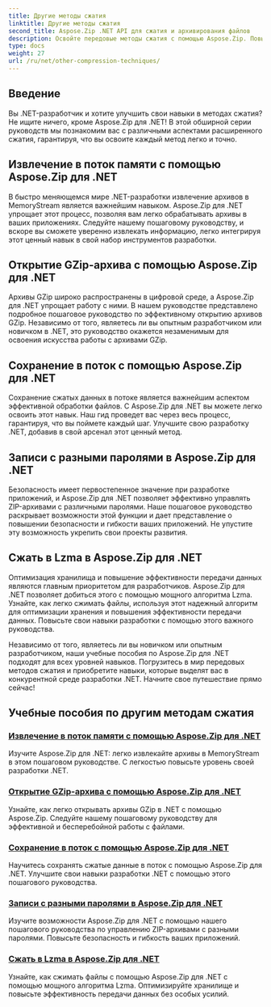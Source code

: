 ```yaml
---
title: Другие методы сжатия
linktitle: Другие методы сжатия
second_title: Aspose.Zip .NET API для сжатия и архивирования файлов
description: Освойте передовые методы сжатия с помощью Aspose.Zip. Повысьте свои навыки разработки от извлечения в поток памяти до оптимизации хранилища с помощью сжатия Lzma.
type: docs
weight: 27
url: /ru/net/other-compression-techniques/
---
```


## Введение

Вы .NET-разработчик и хотите улучшить свои навыки в методах сжатия? Не ищите ничего, кроме Aspose.Zip для .NET! В этой обширной серии руководств мы познакомим вас с различными аспектами расширенного сжатия, гарантируя, что вы освоите каждый метод легко и точно.

## Извлечение в поток памяти с помощью Aspose.Zip для .NET

В быстро меняющемся мире .NET-разработки извлечение архивов в MemoryStream является важнейшим навыком. Aspose.Zip для .NET упрощает этот процесс, позволяя вам легко обрабатывать архивы в ваших приложениях. Следуйте нашему пошаговому руководству, и вскоре вы сможете уверенно извлекать информацию, легко интегрируя этот ценный навык в свой набор инструментов разработки.

## Открытие GZip-архива с помощью Aspose.Zip для .NET

Архивы GZip широко распространены в цифровой среде, а Aspose.Zip для .NET упрощает работу с ними. В нашем руководстве представлено подробное пошаговое руководство по эффективному открытию архивов GZip. Независимо от того, являетесь ли вы опытным разработчиком или новичком в .NET, это руководство окажется незаменимым для освоения искусства работы с архивами GZip.

## Сохранение в поток с помощью Aspose.Zip для .NET

Сохранение сжатых данных в потоке является важнейшим аспектом эффективной обработки файлов. С Aspose.Zip для .NET вы можете легко освоить этот навык. Наш гид проведет вас через весь процесс, гарантируя, что вы поймете каждый шаг. Улучшите свою разработку .NET, добавив в свой арсенал этот ценный метод.

## Записи с разными паролями в Aspose.Zip для .NET

Безопасность имеет первостепенное значение при разработке приложений, и Aspose.Zip для .NET позволяет эффективно управлять ZIP-архивами с различными паролями. Наше пошаговое руководство раскрывает возможности этой функции и дает представление о повышении безопасности и гибкости ваших приложений. Не упустите эту возможность укрепить свои проекты развития.

## Сжать в Lzma в Aspose.Zip для .NET

Оптимизация хранилища и повышение эффективности передачи данных являются главным приоритетом для разработчиков. Aspose.Zip для .NET позволяет добиться этого с помощью мощного алгоритма Lzma. Узнайте, как легко сжимать файлы, используя этот надежный алгоритм для оптимизации хранения и повышения эффективности передачи данных. Повысьте свои навыки разработки с помощью этого важного руководства.

Независимо от того, являетесь ли вы новичком или опытным разработчиком, наши учебные пособия по Aspose.Zip для .NET подходят для всех уровней навыков. Погрузитесь в мир передовых методов сжатия и приобретите навыки, которые выделят вас в конкурентной среде разработки .NET. Начните свое путешествие прямо сейчас!
## Учебные пособия по другим методам сжатия
### [Извлечение в поток памяти с помощью Aspose.Zip для .NET](./extract-to-memory-stream/)
Изучите Aspose.Zip для .NET: легко извлекайте архивы в MemoryStream в этом пошаговом руководстве. С легкостью повысьте уровень своей разработки .NET.
### [Открытие GZip-архива с помощью Aspose.Zip для .NET](./open-gzip-archive/)
Узнайте, как легко открывать архивы GZip в .NET с помощью Aspose.Zip. Следуйте нашему пошаговому руководству для эффективной и бесперебойной работы с файлами.
### [Сохранение в поток с помощью Aspose.Zip для .NET](./save-to-stream/)
Научитесь сохранять сжатые данные в поток с помощью Aspose.Zip для .NET. Улучшите свои навыки разработки .NET с помощью этого пошагового руководства.
### [Записи с разными паролями в Aspose.Zip для .NET](./entries-with-different-passwords/)
Изучите возможности Aspose.Zip для .NET с помощью нашего пошагового руководства по управлению ZIP-архивами с разными паролями. Повысьте безопасность и гибкость ваших приложений. 
### [Сжать в Lzma в Aspose.Zip для .NET](./compress-to-lzma/)
Узнайте, как сжимать файлы с помощью Aspose.Zip для .NET с помощью мощного алгоритма Lzma. Оптимизируйте хранилище и повысьте эффективность передачи данных без особых усилий.